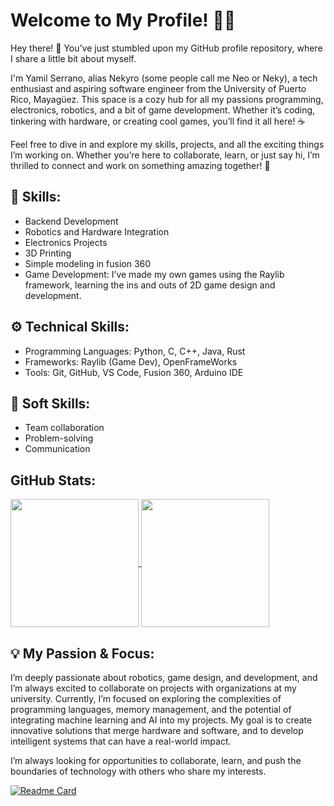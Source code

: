 # Welcome to My Profile! 🎉👋 

Hey there! 🎉 You’ve just stumbled upon my GitHub profile repository, where I share a little bit about myself.

I'm Yamil Serrano, alias Nekyro (some people call me Neo or Neky), a tech enthusiast and aspiring software engineer from the University of Puerto Rico, Mayagüez. This space is a cozy hub for all my passions programming, electronics, robotics, and a bit of game development. Whether it’s coding, tinkering with hardware, or creating cool games, you’ll find it all here! ☕️

Feel free to dive in and explore my skills, projects, and all the exciting things I’m working on. Whether you’re here to collaborate, learn, or just say hi, I’m thrilled to connect and work on something amazing together! 🚀
## 🔧 Skills:
- Backend Development
- Robotics and Hardware Integration
- Electronics Projects
- 3D Printing
- Simple modeling in fusion 360
- Game Development: I’ve made my own games using the Raylib framework, learning the ins and outs of 2D game design and development.

## ⚙️ Technical Skills:
- Programming Languages: Python, C, C++, Java, Rust
- Frameworks: Raylib (Game Dev), OpenFrameWorks
- Tools: Git, GitHub, VS Code, Fusion 360, Arduino IDE

## 🌱 Soft Skills:
- Team collaboration
- Problem-solving
- Communication

## GitHub Stats:
<a href="https://github.com/Yamil-Serrano">
  <img height=205 align="center" src="https://github-readme-stats.vercel.app/api?username=Yamil-Serrano&show_icons=true&theme=merko" />
</a>
<a href="https://github.com/Yamil-Serrano">
  <img height=205 align="center" src="https://github-readme-stats.vercel.app/api/top-langs/?username=Yamil-Serrano&langs_count=6&layout=donut&theme=merko" />
</a>

## 💡 My Passion & Focus:

I’m deeply passionate about robotics, game design, and development, and I’m always excited to collaborate on projects with organizations at my university. Currently, I’m focused on exploring the complexities of programming languages, memory management, and the potential of integrating machine learning and AI into my projects. My goal is to create innovative solutions that merge hardware and software, and to develop intelligent systems that can have a real-world impact.

I’m always looking for opportunities to collaborate, learn, and push the boundaries of technology with others who share my interests.

[![Readme Card](https://github-readme-stats.vercel.app/api/pin/?username=Yamil-Serrano&repo=Language-Processing-Analyzer&theme=merko&show_icons=true)](https://github.com/Yamil-Serrano/Language-Processing-Analyzer)




